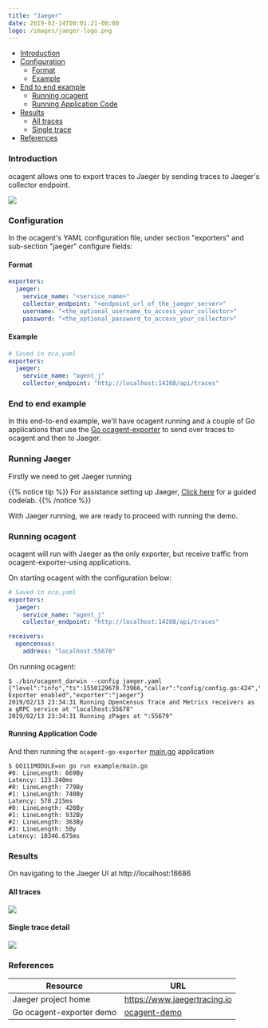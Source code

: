 ```yaml
---
title: "Jaeger"
date: 2019-02-14T00:01:21-08:00
logo: /images/jaeger-logo.png
---
```


- [Introduction](#introduction)
- [Configuration](#configuration)
    - [Format](#format)
    - [Example](#example)
- [End to end example](#end-to-end-example)
    - [Running ocagent](#running-ocagent)
    - [Running Application Code](#running-application-code)
- [Results](#results)
    - [All traces](#all-traces)
    - [Single trace](#single-trace)
- [References](#references)


### Introduction

ocagent allows one to export traces to Jaeger by sending traces to Jaeger's collector endpoint.

![](/images/ocagent-exporter-jaeger-all-schematics.png)

### Configuration

In the ocagent's YAML configuration file, under section "exporters" and sub-section "jaeger" configure fields:

#### Format
```yaml
exporters:
  jaeger:
    service_name: "<service_name>"
    collector_endpoint: "<endpoint_url_of_the_jaeger_server>"
    username: "<the_optional_username_to_access_your_collector>"
    password: "<the_optional_password_to_access_your_collector>"
```

#### Example
```yaml
# Saved in oca.yaml
exporters:
  jaeger:
    service_name: "agent_j"
    collector_endpoint: "http://localhost:14268/api/traces"
```

### End to end example

In this end-to-end example, we'll have ocagent running and a couple of Go applications
that use the [Go ocagent-exporter](/exporters/supported-exporters/go/ocagent)
to send over traces to ocagent and then to Jaeger.

### Running Jaeger
Firstly we need to get Jaeger running

{{% notice tip %}}
For assistance setting up Jaeger, [Click here](/codelabs/jaeger) for a guided codelab.
{{% /notice %}}

With Jaeger running, we are ready to proceed with running the demo.

### Running ocagent

ocagent will run with Jaeger as the only exporter, but receive traffic from ocagent-exporter-using applications.

On starting ocagent with the configuration below:
```yaml
# Saved in oca.yaml
exporters:
  jaeger:
    service_name: "agent_j"
    collector_endpoint: "http://localhost:14268/api/traces"

receivers:
  opencensus:
    address: "localhost:55678"
```

On running ocagent:

```shell
$ ./bin/ocagent_darwin --config jaeger.yaml
{"level":"info","ts":1550129670.73966,"caller":"config/config.go:424","msg":"Trace Exporter enabled","exporter":"jaeger"}
2019/02/13 23:34:31 Running OpenCensus Trace and Metrics receivers as a gRPC service at "localhost:55678"
2019/02/13 23:34:31 Running zPages at ":55679"
```

#### Running Application Code

And then running the `ocagent-go-exporter` [main.go](/exporters/supported-exporters/go/ocagent/#end-to-end-example) application

```shell
$ GO111MODULE=on go run example/main.go
#0: LineLength: 669By
Latency: 123.240ms
#0: LineLength: 779By
#1: LineLength: 740By
Latency: 578.215ms
#0: LineLength: 420By
#1: LineLength: 932By
#2: LineLength: 363By
#3: LineLength: 5By
Latency: 10346.675ms
```

### Results

On navigating to the Jaeger UI at http://localhost:16686

####  All traces
![](/images/ocagent-exporter-jaeger-all-traces.png)

#### Single trace detail
![](/images/ocagent-exporter-jaeger-single-trace.png)

### References

Resource|URL
---|---
Jaeger project home|https://www.jaegertracing.io
Go ocagent-exporter demo|[ocagent-demo](/exporters/supported-exporters/go/ocagent/#end-to-end-example)
